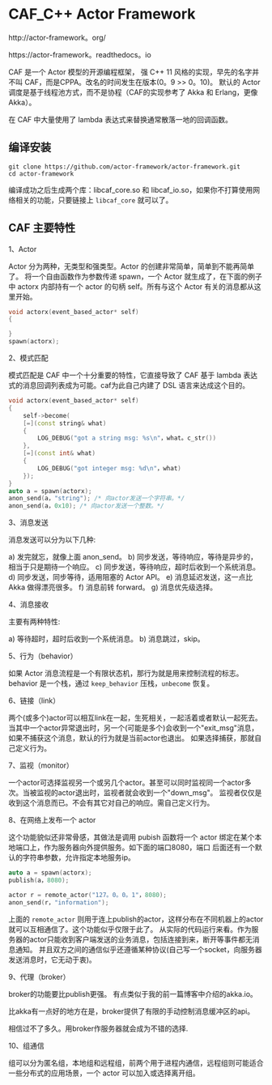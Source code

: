 # CAF_C++ Actor Framework

http://actor-framework。org/

https://actor-framework。readthedocs。io

CAF 是一个 Actor 模型的开源编程框架， 强 C++ 11 风格的实现，早先的名字并不叫 CAF，而是CPPA。改名的时间发生在版本(0。9 >> 0。10)。
默认的 Actor 调度是基于线程池方式，而不是协程（CAF的实现参考了 Akka 和 Erlang，更像 Akka）。

在 CAF 中大量使用了 lambda 表达式来替换通常散落一地的回调函数。

## 编译安装

```shell
git clone https://github.com/actor-framework/actor-framework.git 
cd actor-framework

```
编译成功之后生成两个库：libcaf_core.so 和 libcaf_io.so，如果你不打算使用网络相关的功能，只要链接上 `libcaf_core` 就可以了。

## CAF 主要特性

1、Actor

Actor 分为两种，无类型和强类型。Actor 的创建非常简单，简单到不能再简单了。
将一个自由函数作为参数传递 spawn，一个 Actor 就生成了，在下面的例子中 actorx 内部持有一个 actor 的句柄 self。所有与这个 Actor 有关的消息都从这里开始。

```cpp
void actorx(event_based_actor* self)
{

}
spawn(actorx);
```

2、模式匹配

模式匹配是 CAF 中一个十分重要的特性，它直接导致了 CAF 基于 lambda 表达式的消息回调列表成为可能。caf为此自己内建了 DSL 语言来达成这个目的。
```cpp
void actorx(event_based_actor* self)
{
    self->become(	
    [=](const string& what)
    {
        LOG_DEBUG("got a string msg: %s\n"，what。c_str())
    },
    [=](const int& what)
    {
	    LOG_DEBUG("got integer msg: %d\n"，what)
    });
}
auto a = spawn(actorx);
anon_send(a，"string"); /* 向actor发送一个字符串。*/
anon_send(a，0x10); /* 向actor发送一个整数。*/
```

3、消息发送

消息发送可以分为以下几种:

a) 发完就忘，就像上面 anon_send。
b) 同步发送，等待响应，等待是异步的，相当于只是期待一个响应。
c) 同步发送，等待响应，超时后收到一个系统消息。
d) 同步发送，同步等待，适用阻塞的 Actor API。
e) 消息延迟发送，这一点比 Akka 做得漂亮很多。
f) 消息前转 forward。
g) 消息优先级选择。


4、消息接收

主要有两种特性:

a) 等待超时，超时后收到一个系统消息。
b) 消息跳过，skip。

5、行为（behavior）

如果 Actor 消息流程是一个有限状态机，那行为就是用来控制流程的标志。behavior 是一个栈，通过 `keep_behavior` 压栈，`unbecome` 恢复。

6、链接（link）

两个(或多个)actor可以相互link在一起，生死相关，一起活着或者默认一起死去。
当其中一个actor异常退出时，另一个(可能是多个)会收到一个"exit_msg"消息，如果不捕获这个消息，默认的行为就是当前actor也退出。
如果选择捕获，那就自己定义行为。

7、监视（monitor）

一个actor可选择监视另一个或另几个actor。甚至可以同时监视同一个actor多次。当被监视的actor退出时，监视者就会收到一个"down_msg"。
监视者仅仅是收到这个消息而已。不会有其它对自己的响应。需自己定义行为。


8、在网络上发布一个 actor

这个功能貌似还非常骨感，其做法是调用 pubish 函数将一个 actor 绑定在某个本地端口上，作为服务器向外提供服务。如下面的端口8080，端口
后面还有一个默认的字符串参数，允许指定本地服务ip。
```cpp
auto a = spawn(actorx);
publish(a，8080);

actor r = remote_actor("127。0。0。1"，8080);
anon_send(r，"information");
```

上面的 `remote_actor` 则用于连上publish的actor，这样分布在不同机器上的actor就可以互相通信了。这个功能似乎仅限于此了。
从实际的代码运行来看。作为服务器的actor只能收到客户端发送的业务消息，包括连接到来，断开等事件都无消息通知。
并且双方之间的通信似乎还遵循某种协议(自己写一个socket，向服务器发送消息时，它无动于衷)。

9、代理（broker）

broker的功能要比publish更强。 有点类似于我的前一篇博客中介绍的akka.io。

比akka有一点好的地方在是，broker提供了有限的手动控制消息缓冲区的api。 

相信过不了多久。用broker作服务器就会成为不错的选择.


10、组通信

组可以分为匿名组，本地组和远程组，前两个用于进程内通信，远程组则可能适合一些分布式的应用场景，一个 actor 可以加入或选择离开组。